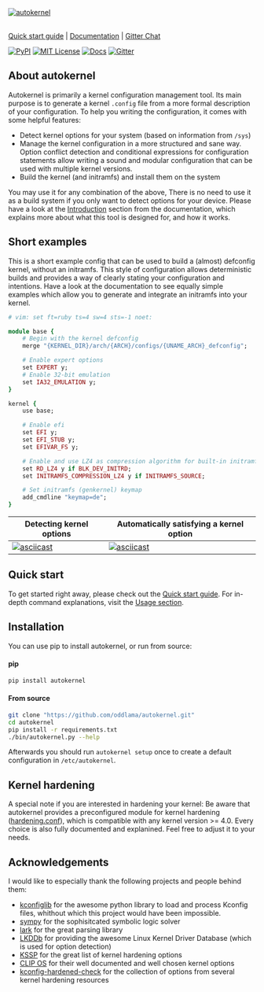 <br/><br/>
[![autokernel](./docs/imgs/autokernel_banner.svg)](https://autokernel.oddlama.org)
<br/><br/>

[Quick start guide](https://autokernel.oddlama.org/en/latest/intro/quick-start-guide.html) \|
[Documentation](https://autokernel.oddlama.org/en/latest) \|
[Gitter Chat](https://gitter.im/oddlama-autokernel/community)

[![PyPI](https://img.shields.io/pypi/v/autokernel.svg)](https://pypi.org/pypi/autokernel/)
[![MIT License](https://img.shields.io/badge/license-MIT-blue.svg)](./LICENSE)
[![Docs](https://readthedocs.org/projects/autokernel/badge/?version=latest)](https://autokernel.oddlama.org/en/latest/?badge=latest)
[![Gitter](https://badges.gitter.im/oddlama-autokernel/community.svg)](https://gitter.im/oddlama-autokernel/community?utm_source=badge&utm_medium=badge&utm_campaign=pr-badge)

## About autokernel

Autokernel is primarily a kernel configuration management tool.
Its main purpose is to generate a kernel `.config` file from
a more formal description of your configuration.
To help you writing the configuration, it comes with some helpful features:

* Detect kernel options for your system (based on information from `/sys`)
* Manage the kernel configuration in a more structured and sane way.
  Option conflict detection and conditional expressions for configuration statements
  allow writing a sound and modular configuration that can be used with multiple kernel versions.
* Build the kernel (and initramfs) and install them on the system

You may use it for any combination of the above, There is no need to
use it as a build system if you only want to detect options for your device.
Please have a look at the [Introduction](https://autokernel.oddlama.org/en/latest/intro/introduction.html)
section from the documentation, which explains more about what
this tool is designed for, and how it works.

## Short examples

This is a short example config that can be used to build a (almost) defconfig kernel, without an initramfs.
This style of configuration allows deterministic builds and provides a way of clearly stating your configuration and intentions.
Have a look at the documentation to see equally simple examples which allow you to generate
and integrate an initramfs into your kernel.

```ruby
# vim: set ft=ruby ts=4 sw=4 sts=-1 noet:

module base {
	# Begin with the kernel defconfig
	merge "{KERNEL_DIR}/arch/{ARCH}/configs/{UNAME_ARCH}_defconfig";

	# Enable expert options
	set EXPERT y;
	# Enable 32-bit emulation
	set IA32_EMULATION y;
}

kernel {
	use base;

 	# Enable efi
	set EFI y;
	set EFI_STUB y;
	set EFIVAR_FS y;

	# Enable and use LZ4 as compression algorithm for built-in initramfs
	set RD_LZ4 y if BLK_DEV_INITRD;
	set INITRAMFS_COMPRESSION_LZ4 y if INITRAMFS_SOURCE;

	# Set initramfs (genkernel) keymap
	add_cmdline "keymap=de";
}
```

Detecting kernel options                                                           | Automatically satisfying a kernel option
---------------------------------------------------------------------------------- | ----------------------------------------------------------------------------------
[![asciicast](https://asciinema.org/a/320174.svg)](https://asciinema.org/a/320174) | [![asciicast](https://asciinema.org/a/320179.svg)](https://asciinema.org/a/320179)

## Quick start

To get started right away, please check out the [Quick start guide](https://autokernel.oddlama.org/en/latest/intro/quick-start-guide.html).
For in-depth command explanations, visit the [Usage section](https://autokernel.oddlama.org/en/latest/contents/usage.html).

## Installation

You can use pip to install autokernel, or run from source:

#### pip

```bash
pip install autokernel
```

#### From source

```bash
git clone "https://github.com/oddlama/autokernel.git"
cd autokernel
pip install -r requirements.txt
./bin/autokernel.py --help
```

Afterwards you should run `autokernel setup` once to create a default configuration
in `/etc/autokernel`.

## Kernel hardening

A special note if you are interested in hardening your kernel:
Be aware that autokernel provides a preconfigured module for kernel
hardening ([hardening.conf](./autokernel/contrib/etc/modules_d/hardening.conf)), which is
compatible with any kernel version >= 4.0. Every choice is also fully documented
and explanined. Feel free to adjust it to your needs.

## Acknowledgements

I would like to especially thank the following projects and people behind them:

- [kconfiglib](https://github.com/ulfalizer/Kconfiglib) for the awesome python library to load and process Kconfig files, whithout which this project would have been impossible.
- [sympy](https://www.sympy.org/) for the sophisitcated symbolic logic solver
- [lark](https://github.com/lark-parser/lark) for the great parsing library
- [LKDDb](https://cateee.net/lkddb/) for providing the awesome Linux Kernel Driver Database (which is used for option detection)
- [KSSP](https://kernsec.org/wiki/index.php/Kernel_Self_Protection_Project/Recommended_Settings) for the great list of kernel hardening options
- [CLIP OS](https://docs.clip-os.org/clipos/kernel.html#configuration) for their well documented and well chosen kernel options
- [kconfig-hardened-check](https://github.com/a13xp0p0v/kconfig-hardened-check) for the collection of options from several kernel hardening resources
